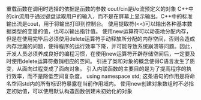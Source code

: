 重载函数在调用时选择的依据是函数的参数
cout/cin是i/o流预定义的对象
C++中的cin流用于通过键盘读取用户的输入，而不是在屏幕上显示输出。C++中的标准输出流是cout，用于将输出打印到控制台。
使用提取符(<<)可以输出各种基本数据类型的变量的值，也可以输出指针值。
使用new运算符可以动态地分配内存，但是在使用完毕后必须使用delete运算符手动释放所分配的内存空间，否则会造成内存泄漏的问题，使得程序的运行效率下降，并可能导致系统崩溃等问题。因此，开发人员必须养成良好的编程习惯，在使用new运算符开辟存储空间后，一定要及时使用delete运算符撤销相应的空间。
引进了类和对象的概念使得C语言发生了质变，从面向过程变成了面向对象。
引入内联函数的主要目的是为了提高程序的执行效率，而不是降低空间复杂度。
using namespace std; 这条语句的作用是将命名空间std内的所有标识符暴露在当前作用域内。
使用new创建对象数组时不必指定初始值，可以使用默认构造函数创建未初始化的对象
